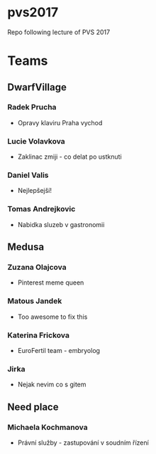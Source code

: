 ﻿# pvs2017
Repo following lecture of PVS 2017

# Teams

## DwarfVillage

### Radek Prucha
- Opravy klaviru Praha vychod

### Lucie Volavkova
- Zaklinac zmiji - co delat po ustknuti

### Daniel Valis
- Nejlepšejší! 

### Tomas Andrejkovic
- Nabidka sluzeb v gastronomii

## Medusa

### Zuzana Olajcova
- Pinterest meme queen

### Matous Jandek
- Too awesome to fix this

### Katerina Frickova
- EuroFertil team - embryolog

### Jirka
- Nejak nevim co s gitem

## Need place

### Michaela Kochmanova
- Právní služby - zastupování v soudním řízení
